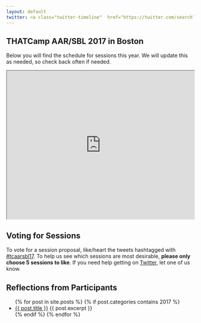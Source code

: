 ```yaml
---
layout: default
twitter: <a class="twitter-timeline"  href="https://twitter.com/search?q=%23tcaarsbl17%20-RT" data-widget-id="931364248487206912">Tweets about THATCamp AAR/SBL 2017</a> <script>!function(d,s,id){var js,fjs=d.getElementsByTagName(s)[0],p=/^http:/.test(d.location)?'http':'https';if(!d.getElementById(id)){js=d.createElement(s);js.id=id;js.src=p+"://platform.twitter.com/widgets.js";fjs.parentNode.insertBefore(js,fjs);}}(document,"script","twitter-wjs");</script>
---
```


## THATCamp AAR/SBL 2017 in Boston

Below you will find the schedule for sessions this year. We will update this as needed, so check back often if needed.

<iframe src="https://docs.google.com/spreadsheets/d/e/2PACX-1vSI7STK_JtIM4n1It8JoUMdQB5nDHp0OIWaEFlq8T-3H0KDWOF5dSZsPWwMQeOsVtYzzdLe2zvacjdw/pubhtml?widget=true&amp;headers=false" width="100%" height="400"></iframe>

## Voting for Sessions

To vote for a session proposal, like/heart the tweets hashtagged with [#tcaarsbl17](https://twitter.com/search?q=%23tcaarsbl17+-RT). To help us see which sessions are most desirable, __please only choose 5 sessions to like__. If you need help getting on [Twitter](https://twitter.com), let one of us know.

## Reflections from Participants

<ul>
  {% for post in site.posts %}
      {% if post.categories contains 2017 %}
    <li>
      <a href="{{ post.url }}" target="_blank">{{ post.title }}</a>
      {{ post.excerpt }}
    </li>
      {% endif %}
  {% endfor %}
</ul>